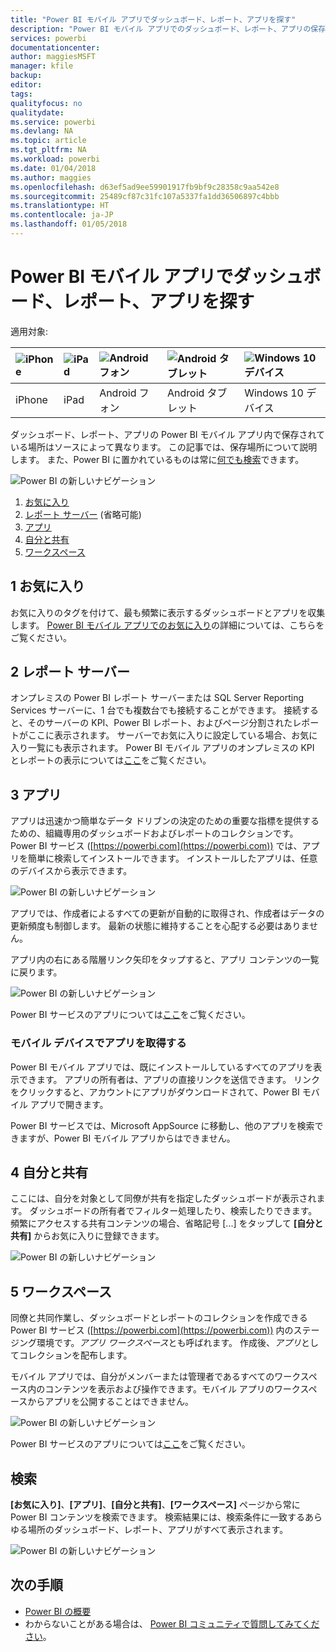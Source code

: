 ```yaml
---
title: "Power BI モバイル アプリでダッシュボード、レポート、アプリを探す"
description: "Power BI モバイル アプリでのダッシュボード、レポート、アプリの保存場所を、そのソースに応じて説明します。"
services: powerbi
documentationcenter: 
author: maggiesMSFT
manager: kfile
backup: 
editor: 
tags: 
qualityfocus: no
qualitydate: 
ms.service: powerbi
ms.devlang: NA
ms.topic: article
ms.tgt_pltfrm: NA
ms.workload: powerbi
ms.date: 01/04/2018
ms.author: maggies
ms.openlocfilehash: d63ef5ad9ee59901917fb9bf9c28358c9aa542e8
ms.sourcegitcommit: 25489cf87c31fc107a5337fa1dd36506897c4bbb
ms.translationtype: HT
ms.contentlocale: ja-JP
ms.lasthandoff: 01/05/2018
---
```

# <a name="find-your-dashboards-reports-and-apps-in-the-power-bi-mobile-apps"></a>Power BI モバイル アプリでダッシュボード、レポート、アプリを探す
適用対象:

| ![iPhone](media/mobile-apps-find-content-mobile-devices/iphone-logo-50-px.png) | ![iPad](media/mobile-apps-find-content-mobile-devices/ipad-logo-50-px.png) | ![Android フォン](media/mobile-apps-find-content-mobile-devices/android-phone-logo-50-px.png) | ![Android タブレット](media/mobile-apps-find-content-mobile-devices/android-tablet-logo-50-px.png) | ![Windows 10 デバイス](media/mobile-apps-find-content-mobile-devices/win-10-logo-50-px.png) |
|:--- |:--- |:--- |:--- |:--- |
| iPhone |iPad |Android フォン |Android タブレット |Windows 10 デバイス |

ダッシュボード、レポート、アプリの Power BI モバイル アプリ内で保存されている場所はソースによって異なります。 この記事では、保存場所について説明します。 また、Power BI に置かれているものは常に[何でも検索](mobile-apps-find-content-mobile-devices.md#search)できます。 

![Power BI の新しいナビゲーション](media/mobile-apps-find-content-mobile-devices/power-bi-mobile-find-content.png)

1. [お気に入り](mobile-apps-find-content-mobile-devices.md#1-favorites)
2. [レポート サーバー](mobile-apps-find-content-mobile-devices.md#2-report-servers) (省略可能)
3. [アプリ](mobile-apps-find-content-mobile-devices.md#3-apps)
4. [自分と共有](mobile-apps-find-content-mobile-devices.md#4-shared-with-me)
5. [ワークスペース](mobile-apps-find-content-mobile-devices.md#5-workspaces)

## <a name="1-favorites"></a>1 お気に入り
お気に入りのタグを付けて、最も頻繁に表示するダッシュボードとアプリを収集します。 [Power BI モバイル アプリでのお気に入り](mobile-apps-favorites.md)の詳細については、こちらをご覧ください。

## <a name="2-report-servers"></a>2 レポート サーバー
オンプレミスの Power BI レポート サーバーまたは SQL Server Reporting Services サーバーに、1 台でも複数台でも接続することができます。 接続すると、そのサーバーの KPI、Power BI レポート、およびページ分割されたレポートがここに表示されます。 サーバーでお気に入りに設定している場合、お気に入り一覧にも表示されます。 Power BI モバイル アプリのオンプレミスの KPI とレポートの表示については[ここ](mobile-app-ssrs-kpis-mobile-on-premises-reports.md)をご覧ください。

## <a name="3-apps"></a>3 アプリ
アプリは迅速かつ簡単なデータ ドリブンの決定のための重要な指標を提供するための、組織専用のダッシュボードおよびレポートのコレクションです。 Power BI サービス ([https://powerbi.com](https://powerbi.com)) では、アプリを簡単に検索してインストールできます。 インストールしたアプリは、任意のデバイスから表示できます。 

![Power BI の新しいナビゲーション](media/mobile-apps-find-content-mobile-devices/power-bi-apps-mobile-apps.png)

アプリでは、作成者によるすべての更新が自動的に取得され、作成者はデータの更新頻度も制御します。 最新の状態に維持することを心配する必要はありません。

アプリ内の右にある階層リンク矢印をタップすると、アプリ コンテンツの一覧に戻ります。

![Power BI の新しいナビゲーション](media/mobile-apps-find-content-mobile-devices/power-bi-it-spend-app-android.png)

Power BI サービスのアプリについては[ここ](service-install-use-apps.md)をご覧ください。

### <a name="get-an-app-on-a-mobile-device"></a>モバイル デバイスでアプリを取得する
Power BI モバイル アプリでは、既にインストールしているすべてのアプリを表示できます。 アプリの所有者は、アプリの直接リンクを送信できます。 リンクをクリックすると、アカウントにアプリがダウンロードされて、Power BI モバイル アプリで開きます。 

Power BI サービスでは、Microsoft AppSource に移動し、他のアプリを検索できますが、Power BI モバイル アプリからはできません。 

## <a name="4-shared-with-me"></a>4 自分と共有
ここには、自分を対象として同僚が共有を指定したダッシュボードが表示されます。 ダッシュボードの所有者でフィルター処理したり、検索したりできます。 頻繁にアクセスする共有コンテンツの場合、省略記号 [...] をタップして **[自分と共有]** からお気に入りに登録できます。

![Power BI の新しいナビゲーション](media/mobile-apps-find-content-mobile-devices/power-bi-mobile-shared-with-me-fave.png)

## <a name="5-workspaces"></a>5 ワークスペース
同僚と共同作業し、ダッシュボードとレポートのコレクションを作成できる Power BI サービス ([https://powerbi.com](https://powerbi.com)) 内のステージング環境です。*アプリ ワークスペース*とも呼ばれます。 作成後、*アプリ*としてコレクションを配布します。 

モバイル アプリでは、自分がメンバーまたは管理者であるすべてのワークスペース内のコンテンツを表示および操作できます。モバイル アプリのワークスペースからアプリを公開することはできません。

![Power BI の新しいナビゲーション](media/mobile-apps-find-content-mobile-devices/power-bi-mobile-workspaces-home-android.png)

Power BI サービスのアプリについては[ここ](service-install-use-apps.md)をご覧ください。

## <a name="search"></a>検索
**[お気に入り]**、**[アプリ]**、**[自分と共有]**、**[ワークスペース]** ページから常に Power BI コンテンツを検索できます。 検索結果には、検索条件に一致するあらゆる場所のダッシュボード、レポート、アプリがすべて表示されます。 

![Power BI の新しいナビゲーション](media/mobile-apps-find-content-mobile-devices/power-bi-mobile-search.png)

## <a name="next-steps"></a>次の手順
* [Power BI の概要](service-get-started.md)
* わからないことがある場合は、 [Power BI コミュニティで質問してみてください](http://community.powerbi.com/)。

